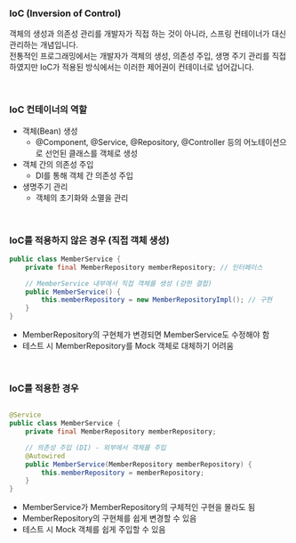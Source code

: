 ### IoC (Inversion of Control)

객체의 생성과 의존성 관리를 개발자가 직접 하는 것이 아니라, 스프링 컨테이너가 대신 관리하는 개념입니다.  
전통적인 프로그래밍에서는 개발자가 객체의 생성, 의존성 주입, 생명 주기 관리를 직접 하였지만 IoC가 적용된 방식에서는 이러한 제어권이 컨테이너로 넘어갑니다.

<br />

### IoC 컨테이너의 역할

- 객체(Bean) 생성
    - @Component, @Service, @Repository, @Controller 등의 어노테이션으로 선언된 클래스를 객체로 생성
- 객체 간의 의존성 주입
    - DI를 통해 객체 간 의존성 주입
- 생명주기 관리
    - 객체의 초기화와 소멸을 관리

<br />

### IoC를 적용하지 않은 경우 (직접 객체 생성)

```java
public class MemberService {
    private final MemberRepository memberRepository; // 인터페이스

    // MemberService 내부에서 직접 객체를 생성 (강한 결합)
    public MemberService() {
        this.memberRepository = new MemberRepositoryImpl(); // 구현
    }
}
```

- MemberRepository의 구현체가 변경되면 MemberService도 수정해야 함
- 테스트 시 MemberRepository를 Mock 객체로 대체하기 어려움

<br />

### IoC를 적용한 경우

```java

@Service
public class MemberService {
    private final MemberRepository memberRepository;

    // 의존성 주입 (DI) - 외부에서 객체를 주입
    @Autowired
    public MemberService(MemberRepository memberRepository) {
        this.memberRepository = memberRepository;
    }
}
```

- MemberService가 MemberRepository의 구체적인 구현을 몰라도 됨
- MemberRepository의 구현체를 쉽게 변경할 수 있음
- 테스트 시 Mock 객체를 쉽게 주입할 수 있음

<br />